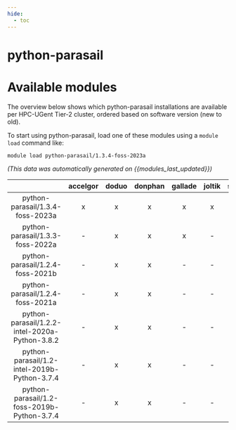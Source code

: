 ```yaml
---
hide:
  - toc
---
```


python-parasail
===============

# Available modules


The overview below shows which python-parasail installations are available per HPC-UGent Tier-2 cluster, ordered based on software version (new to old).

To start using python-parasail, load one of these modules using a `module load` command like:

```shell
module load python-parasail/1.3.4-foss-2023a
```

*(This data was automatically generated on {{modules_last_updated}})*  

| |accelgor|doduo|donphan|gallade|joltik|shinx|
| :---: | :---: | :---: | :---: | :---: | :---: | :---: |
|python-parasail/1.3.4-foss-2023a|x|x|x|x|x|x|
|python-parasail/1.3.3-foss-2022a|-|x|x|x|-|-|
|python-parasail/1.2.4-foss-2021b|-|x|x|-|-|-|
|python-parasail/1.2.4-foss-2021a|-|x|x|-|-|-|
|python-parasail/1.2.2-intel-2020a-Python-3.8.2|-|x|x|-|-|-|
|python-parasail/1.2-intel-2019b-Python-3.7.4|-|x|x|-|-|-|
|python-parasail/1.2-foss-2019b-Python-3.7.4|-|x|x|-|-|-|
